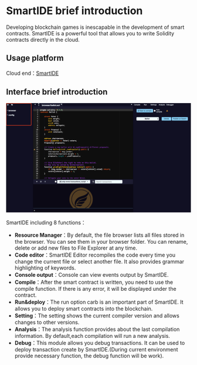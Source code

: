 # SmartIDE brief introduction

Developing blockchain games is inescapable in the development of smart contracts. SmartIDE is a powerful tool that allows you to write Solidity contracts directly in the cloud.

## **Usage platform**

Cloud end：[SmartIDE](http://smartide.egretia.io/)

## Interface brief introduction

![](pic1.png)

SmartIDE including 8 functions：

* **Resource Manager**：By default, the file browser lists all files stored in the browser. You can see them in your browser folder. You can rename, delete or add new files to File Explorer at any time.
* **Code editor**：SmartIDE Editor recompiles the code every time you change the current file or select another file. It also provides grammar highlighting of keywords.
* **Console output**：Console can view events output by SmartIDE.
* **Compile**：After the smart contract is written, you need to use the compile function. If there is any error, it will be displayed under the contract.
* **Run&deploy**：The run option carb is an important part of SmartIDE. It allows you to deploy smart contracts into the blockchain.
* **Setting**：The setting shows the current compiler version and allows changes to other versions.
* **Analysis**：The analysis function provides about the last compilation information. By default,each compilation will run a new analysis.
* **Debug**：This module allows you debug transactions. It can be used to deploy transaction create by SmartIDE.(During current environment provide necessary function, the debug function will be work).